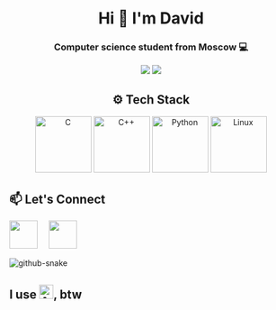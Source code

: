 <h1 align="center">Hi 👋 I'm David</h1>
<h3 align="center">Computer science student from Moscow 💻</h3>

<link rel="stylesheet" type='text/css' href="https://cdn.jsdelivr.net/gh/devicons/devicon@latest/devicon.min.css" />
          


<div align="center">
  <img src="https://github-readme-streak-stats.herokuapp.com/?user=koftamainee&theme=dark">
  <img src="https://github-readme-stats.vercel.app/api?username=koftamainee&show_icons=true&theme=radical">
</div>

<h2 align="center">⚙️ Tech Stack</h2>
<div align="center">

  <img src="https://cdn.jsdelivr.net/gh/devicons/devicon/icons/c/c-original.svg" title="C" alt="C" width="100" height="100"/>
  <img src="https://cdn.jsdelivr.net/gh/devicons/devicon/icons/cplusplus/cplusplus-original.svg" title="C++" alt="C++" width="100" height="100"/>
  <img src="https://cdn.jsdelivr.net/gh/devicons/devicon/icons/python/python-original.svg" title="Python" alt="Python" width="100" height="100"/>
  <img src="https://cdn.jsdelivr.net/gh/devicons/devicon@latest/icons/linux/linux-original.svg" title="Linux" alt="Linux" width="100" height="100"/>
</div>


<h2>📫 Let's Connect </h2>
          

<a href="https://t.me/koftamainee"><img src="https://cdn-icons-png.flaticon.com/512/5968/5968804.png" width="50px"></a>
&nbsp;&nbsp;&nbsp;
<a href="mailto:koftamainee@gmail.com"><img src="https://cdn-icons-png.flaticon.com/512/5968/5968534.png" width="50px"></a>

<picture>
  <source media="(prefers-color-scheme: dark)" srcset="https://raw.githubusercontent.com/koftamainee/koftamainee/output/github-contribution-grid-snake-dark.svg" />
  <source media="(prefers-color-scheme: light)" srcset="https://raw.githubusercontent.com/koftamainee/koftamainee/output/github-contribution-grid-snake.svg" />
  <img alt="github-snake" src="github-snake.svg" />
</picture>



   <h2> I use <img src="https://cdn.jsdelivr.net/gh/devicons/devicon@latest/icons/archlinux/archlinux-original.svg" title="Arch linux" alt="Arch linux" width="25" height="25"/>, btw</h2>
          

